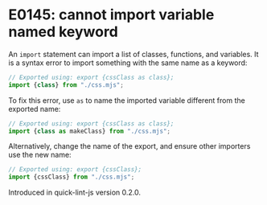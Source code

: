 # E0145: cannot import variable named keyword

An `import` statement can import a list of classes, functions, and variables. It
is a syntax error to import something with the same name as a keyword:

```javascript
// Exported using: export {cssClass as class};
import {class} from "./css.mjs";
```

To fix this error, use `as` to name the imported variable different from the
exported name:

```javascript
// Exported using: export {cssClass as class};
import {class as makeClass} from "./css.mjs";
```

Alternatively, change the name of the export, and ensure other importers use the
new name:

```javascript
// Exported using: export {cssClass};
import {cssClass} from "./css.mjs";
```

Introduced in quick-lint-js version 0.2.0.

